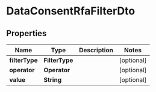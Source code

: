 

# DataConsentRfaFilterDto


## Properties

Name | Type | Description | Notes
------------ | ------------- | ------------- | -------------
**filterType** | **FilterType** |  |  [optional]
**operator** | **Operator** |  |  [optional]
**value** | **String** |  |  [optional]



